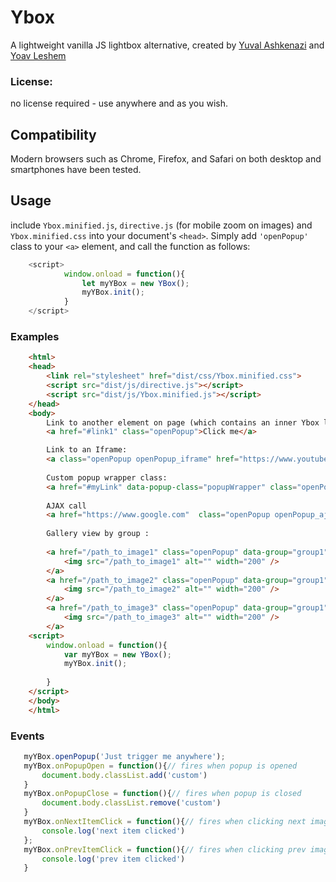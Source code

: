 # Ybox
A lightweight vanilla JS lightbox alternative, created by [Yuval Ashkenazi](https://github.com/yuval123123) and [Yoav Leshem](https://github.com/Leshemiko) 
### License: 
no license required - use anywhere and as you wish.
## Compatibility
Modern browsers such as Chrome, Firefox, and Safari on both desktop and smartphones have been tested.
## Usage
include `Ybox.minified.js`, `directive.js` (for mobile zoom on images) and `Ybox.minified.css` into your document's `<head>`.
Simply add `'openPopup'` class to your `<a>` element,
and call the function as follows:
```javascript
    <script>
            window.onload = function(){
                let myYBox = new YBox();
                myYBox.init();
            }
    </script>
```
### Examples
```html 
    <html>
    <head>
        <link rel="stylesheet" href="dist/css/Ybox.minified.css">
        <script src="dist/js/directive.js"></script>
        <script src="dist/js/Ybox.minified.js"></script>
    </head>
    <body>
        Link to another element on page (which contains an inner Ybox link):
        <a href="#link1" class="openPopup">Click me</a> 

        Link to an Iframe:
        <a class="openPopup openPopup_iframe" href="https://www.youtube.com/watch?v=eEMpCcLm6NI&list=RDeEMpCcLm6NI&start_radio=1"></a>
        
        Custom popup wrapper class:
        <a href="#myLink" data-popup-class="popupWrapper" class="openPopup" >Click me</a>
        
        AJAX call 
        <a href="https://www.google.com"  class="openPopup openPopup_ajax">Click me</a>
        
        Gallery view by group : 
        
        <a href="/path_to_image1" class="openPopup" data-group="group1">
            <img src="/path_to_image1" alt="" width="200" />
        </a>
        <a href="/path_to_image2" class="openPopup" data-group="group1">
            <img src="/path_to_image2" alt="" width="200" />
        </a>
        <a href="/path_to_image3" class="openPopup" data-group="group1">
            <img src="/path_to_image3" alt="" width="200" />
        </a>
    <script>
        window.onload = function(){
            var myYBox = new YBox();
            myYBox.init();
            
        }
    </script>
    </body>
    </html>
```

### Events

 ```javascript
    myYBox.openPopup('Just trigger me anywhere');
    myYBox.onPopupOpen = function(){// fires when popup is opened
        document.body.classList.add('custom')
    }
    myYBox.onPopupClose = function(){// fires when popup is closed
        document.body.classList.remove('custom')
    }
    myYBox.onNextItemClick = function(){// fires when clicking next image button on a group gallery
        console.log('next item clicked')
    };
    myYBox.onPrevItemClick = function(){// fires when clicking prev image button on a group gallery
        console.log('prev item clicked')
    }
 ```